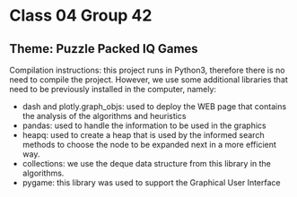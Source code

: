 # Class 04 Group 42
## Theme: Puzzle Packed IQ Games

Compilation instructions: this project runs in Python3, therefore there is no need to compile the project. However, we use some additional libraries that need to be previously installed in the computer, namely:
- dash and plotly.graph_objs: used to deploy the WEB page that contains the analysis of the algorithms and heuristics 
- pandas: used to handle the information to be used in the graphics
- heapq: used to create a heap that is used by the informed search methods to choose the node to be expanded next in a more efficient way.
- collections:  we use the deque data structure from this library in the algorithms.
- pygame: this library was used to support the Graphical User Interface
